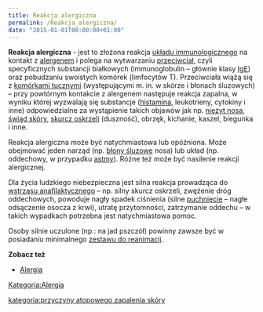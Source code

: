 ```yaml
---
title: Reakcja alergiczna
permalink: /Reakcja_alergiczna/
date: "2015-01-01T00:00:00+01:00"
---
```


**Reakcja alergiczna** - jest to złożona reakcja [układu immunologicznego](/atopedia/Układ_immunologiczny "wikilink") na kontakt z [alergenem](/atopedia/Alergen "wikilink") i polega na wytwarzaniu [przeciwciał](/atopedia/Przeciwciało "wikilink"), czyli specyficznych substancji białkowych (immunoglobulin – głównie klasy [IgE](/atopedia/IgE "wikilink")) oraz pobudzaniu swoistych komórek (limfocytów T). Przeciwciała wiążą się z [komórkami tucznymi](/atopedia/Komórki_tuczne "wikilink") (występującymi m. in. w skórze i błonach śluzowych) – przy powtórnym kontakcie z alergenem następuje reakcja zapalna, w wyniku której wyzwalają się substancje ([histamina](/atopedia/Histamina "wikilink"), leukotrieny, cytokiny i inne) odpowiedzialne za wystąpienie takich objawów jak np. [nieżyt nosa](/atopedia/Alergiczny_nieżyt_nosa "wikilink"), [świąd skóry](/atopedia/Świąd "wikilink"), [skurcz oskrzeli](/atopedia/Astma_oskrzelowa "wikilink") (duszność), obrzęk, kichanie, kaszel, biegunka i inne.

Reakcja alergiczna może być natychmiastowa lub opóźniona. Może obejmować jeden narząd (np. [błony śluzowe](/atopedia/błona_śluzowa "wikilink") nosa) lub układ (np. oddechowy, w przypadku [astmy](/atopedia/astma "wikilink")). Różne też może być nasilenie reakcji alergicznej.

Dla życia ludzkiego niebezpieczna jest silna reakcja prowadząca do [wstrząsu anafilaktycznego](/atopedia/Wstrząs_anafilaktyczny "wikilink") – np. silny skurcz oskrzeli, zwężenie dróg oddechowych, powoduje nagły spadek ciśnienia (silne [puchnięcie](/atopedia/puchnięcie "wikilink") – nagłe odsączenie osocza z krwi), utratę przytomności, zatrzymanie oddechu – w takich wypadkach potrzebna jest natychmiastowa pomoc.

Osoby silnie uczulone (np.: na jad pszczół) powinny zawsze być w posiadaniu minimalnego [zestawu do reanimacji](/atopedia/Zestaw_do_reanimacji "wikilink").

**Zobacz też**

-   [Alergia](/atopedia/Alergia "wikilink")

[Kategoria:Alergia](/atopedia/Kategoria:Alergia "wikilink")

[kategoria:przyczyny atopowego zapalenia skóry](/atopedia/kategoria:przyczyny_atopowego_zapalenia_skóry "wikilink")